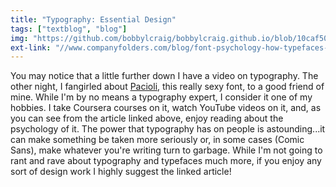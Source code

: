 ```yaml
---
title: "Typography: Essential Design"
tags: ["textblog", "blog"]
img: "https://github.com/bobbylcraig/bobbylcraig.github.io/blob/10caf5019e8c0a70f58e23518d8cc9122a339a2a/blog/images/Typography.jpg?raw=true"
ext-link: "//www.companyfolders.com/blog/font-psychology-how-typefaces-hack-our-brains"
---
```


You may notice that a little further down I have a video on typography. The other night, I fangirled about <a href="https://www.myfonts.com/fonts/madtype/pacioli/regular/">Pacioli</a>, this really sexy font, to a good friend of mine. While I'm by no means a typography expert, I consider it one of my hobbies. I take Coursera courses on it, watch YouTube videos on it, and, as you can see from the article linked above, enjoy reading about the psychology of it. The power that typography has on people is astounding...it can make something be taken more seriously or, in some cases (Comic Sans), make whatever you're writing turn to garbage. While I'm not going to rant and rave about typography and typefaces much more, if you enjoy any sort of design work I highly suggest the linked article!
